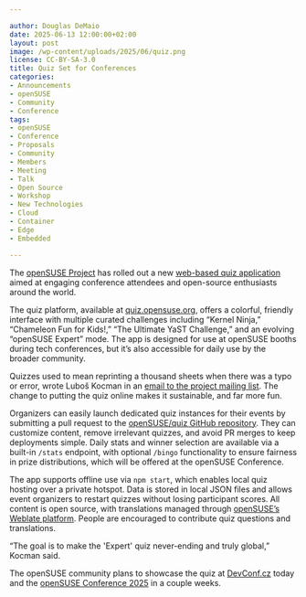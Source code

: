 ```yaml
---

author: Douglas DeMaio
date: 2025-06-13 12:00:00+02:00
layout: post
image: /wp-content/uploads/2025/06/quiz.png
license: CC-BY-SA-3.0
title: Quiz Set for Conferences
categories:
- Announcements
- openSUSE
- Community
- Conference
tags:
- openSUSE
- Conference
- Proposals
- Community
- Members
- Meeting
- Talk
- Open Source
- Workshop
- New Technologies
- Cloud
- Container
- Edge
- Embedded

---
```


The [openSUSE Project](https://get.opensuse.org/) has rolled out a new [web-based quiz application](https://quiz.opensuse.org) aimed at engaging conference attendees and open-source enthusiasts around the world.


The quiz platform, available at [quiz.opensuse.org](https://quiz.opensuse.org), offers a colorful, friendly interface with multiple curated challenges including “Kernel Ninja,” “Chameleon Fun for Kids!,” “The Ultimate YaST Challenge,” and an evolving “openSUSE Expert” mode. The app is designed for use at openSUSE booths during tech conferences, but it’s also accessible for daily use by the broader community.


Quizzes used to mean reprinting a thousand sheets when there was a typo or error, wrote Luboš Kocman in an [email to the project mailing list](https://lists.opensuse.org/archives/list/project@lists.opensuse.org/thread/L67STMBRSFYWUKKOWMW4XUCI7DR5LDAM/). The change to putting the quiz online makes it sustainable, and far more fun.


Organizers can easily launch dedicated quiz instances for their events by submitting a pull request to the [openSUSE/quiz GitHub repository](https://github.com/openSUSE/quiz). They can customize content, remove irrelevant quizzes, and avoid PR merges to keep deployments simple. Daily stats and winner selection are available via a built-in `/stats` endpoint, with optional `/bingo` functionality to ensure fairness in prize distributions, which will be offered at the openSUSE Conference.


The app supports offline use via `npm start`, which enables local quiz hosting over a private hotspot. Data is stored in local JSON files and allows event organizers to restart quizzes without losing participant scores. All content is open source, with translations managed through [openSUSE’s Weblate platform](https://l10n.opensuse.org/projects/quiz/quiz/).
People are encouraged to contribute quiz questions and translations.


“The goal is to make the 'Expert' quiz never-ending and truly global,” Kocman said.


The openSUSE community plans to showcase the quiz at [DevConf.cz](https://devconf.cz) today and the [openSUSE Conference 2025](https://events.opensuse.org/conferences/oSC25) in a couple weeks.







<meta name="openSUSE, board, community, conference, event, sponsors" content="HTML,CSS,XML,JavaScript">
